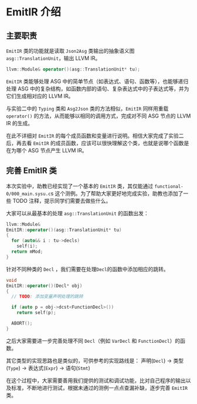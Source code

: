 # EmitIR 介绍

## 主要职责

`EmitIR` 类的功能就是读取 `Json2Asg` 类输出的抽象语义图 `asg::TranslationUnit`，输出 LLVM IR。

```cpp
llvm::Module& operator()(asg::TranslationUnit* tu);
```

`EmitIR` 类能够处理 ASG 中的简单节点（如表达式、语句、函数等），也能够递归处理 ASG 中的复杂结构，如函数内部的语句、复杂表达式中的子表达式等，并为它们生成相对应的 LLVM IR。

与实验二中的 `Typing` 类和 `Asg2Json` 类的方法相似，`EmitIR` 同样用重载 `operator()` 的方法，从而能够以相同的调用方式，完成对不同 ASG 节点的 LLVM IR 的生成。

在此不详细对 `EmitIR` 的每个成员函数和变量进行说明。相信大家完成了实验二后，再去看 `EmitIR` 的成员函数，应该可以很快理解这个类，也就是说哪个函数是在为哪个 ASG 节点产生 LLVM IR。

## 完善 EmitIR 类

本次实验中，助教已经实现了一个基本的 `EmitIR` 类，其仅能通过 `functional-0/000_main.sysu.c`s 这个测例。为了帮助大家更好地完成实验，助教也添加了一些 TODO 注释，提示同学们需要去做些什么。

大家可以从最基本的处理 `asg::TranslationUnit` 的函数出发：

```cpp
llvm::Module&
EmitIR::operator()(asg::TranslationUnit* tu)
{
  for (auto&& i : tu->decls)
    self(i);
  return mMod;
}
```

针对不同种类的 `Decl` ，我们需要在处理`Decl`的函数中添加相应的跳转。

```cpp
void
EmitIR::operator()(Decl* obj)
{
  // TODO: 添加变量声明处理的跳转

  if (auto p = obj->dcst<FunctionDecl>())
    return self(p);

  ABORT();
}
```

之后大家需要进一步完善处理不同 `Decl`（例如 `VarDecl` 和 `FunctionDecl`）的函数。

其它类型的实现思路也是类似的，可供参考的实现路线是： 声明(`Decl`) -> 类型(`Type`) -> 表达式(`Expr`) -> 语句(`Stmt`)

在这个过程中，大家需要善用我们提供的测试和调试功能，比对自己程序的输出以及标准，不断地进行测试，根据未通过的测例一点点查漏补缺，逐步完善 `EmitIR` 类。
